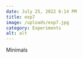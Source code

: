 ```yaml
---
date: July 25, 2022 6:14 PM
title: exp7
image: /uploads/exp7.jpg
category: Experiments
alt: alt
---
```

Minimals